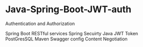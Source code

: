 # Java-Spring-Boot-JWT-auth
Authentication and Authorization 

Spring Boot RESTful services 
Spring Secuirty 
Java 
JWT Token 
PostGresSQL
Maven
Swagger config
Content Negotiation 

